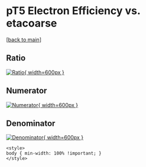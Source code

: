 # pT5 Electron Efficiency vs. etacoarse

[[back to main](./)]



## Ratio

[![Ratio](../mtv/var/pT5_11_eff_etacoarse.png){ width=600px }](../mtv/var/pT5_11_eff_etacoarse.pdf)

## Numerator

[![Numerator](../mtv/num/pT5_11_eff_etacoarse_num0.png){ width=600px }](../mtv/num/pT5_11_eff_etacoarse_num0.pdf)

## Denominator

[![Denominator](../mtv/den/pT5_11_eff_etacoarse_den.png){ width=600px }](../mtv/den/pT5_11_eff_etacoarse_den.pdf)


``` {=html}
<style>
body { min-width: 100% !important; }
</style>
```
